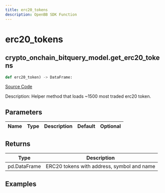 ```yaml
---
title: erc20_tokens
description: OpenBB SDK Function
---
```

# erc20_tokens

## crypto_onchain_bitquery_model.get_erc20_tokens

```python
def erc20_token) -> DataFrame:
```
[Source Code](https://github.com/OpenBB-finance/OpenBBTerminal/tree/main/openbb_terminal/cryptocurrency/onchain/bitquery_model.py#L209)

Description: Helper method that loads ~1500 most traded erc20 token.

## Parameters

| Name | Type | Description | Default | Optional |
| ---- | ---- | ----------- | ------- | -------- |

## Returns

| Type | Description |
| ---- | ----------- |
| pd.DataFrame | ERC20 tokens with address, symbol and name |

## Examples

